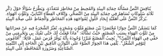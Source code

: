يُنَاقِشُ النَّصُّ مَسْأَلَةَ حِمَايَةِ البِيئَةِ وَالمُحِيطِ مِنْ مَخَاطِرَ مُتَعَدِّدَةٍ، وَيَطْرَحُ سُؤَالًا حَوْلَ ذِكْرِ ثَلَاثَةِ سُلُوكَاتٍ تُسَاهِمُ فِي حِمَايَةِ البِيئَةِ مِنْ التَّصَحُّرِ، وَإِتْلافِ الغِطَاءِ النَّبَاتِيِّ، وَتَلَوُّثِ الهَوَاءِ.  يُرَكِّزُ النَّصُّ عَلَى أَهَمِّيَّةِ إِيجَادِ حُلُولٍ لِمُوَاجَهَةِ هَذِهِ المَخَاطِرِ وَالْحِفَاظِ عَلَى صِحَّةِ البِيئَةِ.

كَمَا يَتَضَمَّنُ النَّصُّ حِوَارًا مُخْتَصَرًا بَيْنَ مَصْنَعٍ مُلَوِّثٍ وَشَجَرَةٍ، تُعَبِّرُ الشَّجَرَةُ فِيهِ عَنْ مَعرَانَاتِهَا مِنْ تَلَوُّثِ الهَوَاءِ بِسَبَبِ الْمَصْنَعِ، حَيْثُ تَسْأَلُهُ: "مَاذَا فَعَلْتُ لَكَ حَتَّى تَفْتِكَ بِي وَتَحْرِمَنِي مِنْ حَقِّي فِي الهَوَاءِ النَّقِيِّ؟".  يُجِيبُ الْمَصْنَعُ مُبَرِّرًا وُجُودَهُ بِأَنَّهُ يُوَفِّرُ فُرَصَ عَمَلٍ، قَائِلًا: "أَقَامُونِي لِتَوْفِيرِ الشَّغْلِ".  يُلْقِي هَذَا الحِوَارُ الضَّوْءَ عَلَى التَّوَازُنِ الدَّقِيقِ بَيْنَ الحَاجَةِ إِلَى التَّنْمِيَةِ الصِّنَاعِيَّةِ وَضَرُورَةِ الْمُحَافَظَةِ عَلَى البِيئَةِ.